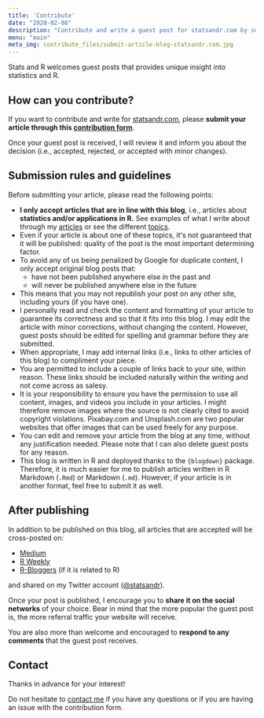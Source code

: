 ```yaml
---
title: 'Contribute'
date: "2020-02-08"
description: "Contribute and write a guest post for statsandr.com by submitting your article. To share your post on this blog, please send it using the contribution form"
menu: "main"
meta_img: contribute_files/submit-article-blog-statsandr.com.jpg
---
```


Stats and R welcomes guest posts that provides unique insight into statistics and R.

## How can you contribute?

If you want to contribute and write for [statsandr.com](/), please **submit your article through this [contribution form](https://antoine233987.typeform.com/to/nlWzhn)**.

Once your guest post is received, I will review it and inform you about the decision (i.e., accepted, rejected, or accepted with minor changes).

## Submission rules and guidelines

Before submitting your article, please read the following points:

* **I only accept articles that are in line with this blog**, i.e., articles about **statistics and/or applications in R.** See examples of what I write about through my [articles](/blog/) or see the different [topics](/tags/).
* Even if your article is about one of these topics, it's not guaranteed that it will be published: quality of the post is the most important determining factor.
* To avoid any of us being penalized by Google for duplicate content, I only accept original blog posts that:
  + have not been published anywhere else in the past and
  + will never be published anywhere else in the future
* This means that you may not republish your post on any other site, including yours (if you have one).
* I personally read and check the content and formatting of your article to guarantee its correctness and so that it fits into this blog. I may edit the article with minor corrections, without changing the content. However, guest posts should be edited for spelling and grammar before they are submitted.
* When appropriate, I may add internal links (i.e., links to other articles of this blog) to compliment your piece.
* You are permitted to include a couple of links back to your site, within reason. These links should be included naturally within the writing and not come across as salesy.
* It is your responsibility to ensure you have the permission to use all content, images, and videos you include in your articles. I might therefore remove images where the source is not clearly cited to avoid copyright violations. Pixabay.com and Unsplash.com are two popular websites that offer images that can be used freely for any purpose.
* You can edit and remove your article from the blog at any time, without any justification needed. Please note that I can also delete guest posts for any reason.
* This blog is written in R and deployed thanks to the `{blogdown}` package. Therefore, it is much easier for me to publish articles written in R Markdown (`.Rmd`) or Markdown (`.md`). However, if your article is in another format, feel free to submit it as well.

## After publishing

In addition to be published on this blog, all articles that are accepted will be cross-posted on:

- [Medium](https://antoinesoetewey.medium.com/)
- [R Weekly](https://rweekly.org/live)
- [R-Bloggers](https://www.r-bloggers.com/author/r-on-stats-and-r/) (if it is related to R)

and shared on my Twitter account ([@statsandr](https://twitter.com/statsandr)).

Once your post is published, I encourage you to **share it on the social networks** of your choice. Bear in mind that the more popular the guest post is, the more referral traffic your website will receive.

You are also more than welcome and encouraged to **respond to any comments** that the guest post receives.

## Contact

Thanks in advance for your interest!

Do not hesitate to [contact me](/contact/) if you have any questions or if you are having an issue with the contribution form.
